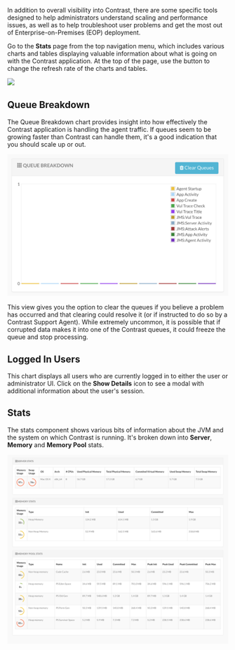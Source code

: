 <!--
title: "The Administrator Dashboard"
description: "Explanation of SuperAdmin tools"
tags: "Admin settings EOP SuperAdmin System Messages Monitoring"
-->

In addition to overall visibility into Contrast, there are some specific tools designed to help administrators understand scaling and performance issues, as well as to help troubleshoot user problems and get the most out of Enterprise-on-Premises (EOP) deployment.

Go to the **Stats** page from the top navigation menu, which includes various charts and tables displaying valuable information about what is going on with the Contrast application. At the top of the page, use the button to change the refresh rate of the charts and tables.

<a href="assets/images/KB4-c03_4.png" rel="lightbox" title="Update Frequency Dropdown"><img class="thumbnail" src="assets/images/KB4-c03_4.png"/></a>

<!-- ### Agent Activity

The Agent Activity chart displays how much traffic is coming in to the TeamServer from Contrast Agents. This includes various types of traffic an agent may send such as App Updates, Traces, and Coverage information.

<a href="assets/images/KB4-c03_5.png" rel="lightbox" title="Agent Activity"><img class="thumbnail" src="assets/images/KB4-c03_5.png"/></a>

Administrators can use this chart to identify peak times, average traffic metrics and make determinations about scaling their TeamServer deployment. -->

## Queue Breakdown

The Queue Breakdown chart provides insight into how effectively the Contrast application is handling the agent traffic. If queues seem to be growing faster than Contrast can handle them, it's a good indication that you should scale up or out.

<a href="assets/images/KB4-c03_6.png" rel="lightbox" title="Queue Breakdown Chart"><img class="thumbnail" src="assets/images/KB4-c03_6.png"/></a>

This view gives you the option to clear the queues if you believe a problem has occurred and that clearing could resolve it (or if instructed to do so by a Contrast Support Agent). While extremely uncommon, it is possible that if corrupted data makes it into one of the Contrast queues, it could freeze the queue and stop processing.

## Logged In Users

This chart displays all users who are currently logged in to either the user or administrator UI. Click on the **Show Details** icon to see a modal with additional information about the user's session.

## Stats

The stats component shows various bits of information about the JVM and the system on which Contrast is running. It's broken down into **Server**, **Memory** and **Memory Pool** stats.

<a href="assets/images/KB4-c03_8.png" rel="lightbox" title="Server &amp; Memory Statistics Bars"><img class="thumbnail" src="assets/images/KB4-c03_8.png"/></a>
